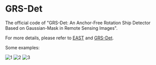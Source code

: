 # GRS-Det

The official code of "GRS-Det: An Anchor-Free Rotation Ship Detector Based on Gaussian-Mask in Remote Sensing Images".

For more details, please refer to [EAST](https://github.com/argman/EAST) and [GRS-Det](https://ieeexplore.ieee.org/document/9186810).

Some examples:

![1](https://user-images.githubusercontent.com/34188839/121891541-25305600-cd4e-11eb-89af-c4ab83a1804a.png)
![2](https://user-images.githubusercontent.com/34188839/121891550-282b4680-cd4e-11eb-8c2d-b7eb40bcd2bd.png)
![3](https://user-images.githubusercontent.com/34188839/121891551-28c3dd00-cd4e-11eb-8f2f-ca3b164b9afd.png)
